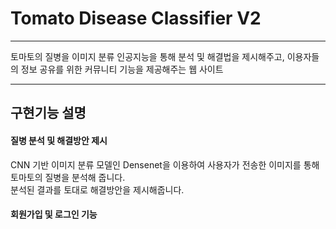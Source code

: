 # Tomato Disease Classifier V2

<hr/> 
토마토의 질병을 이미지 분류 인공지능을 통해 분석 및 해결법을 제시해주고, 이용자들의 정보 공유를 위한 커뮤니티 기능을 제공해주는 웹 사이트  
<hr>

## 구현기능 설명

#### 질병 분석 및 해결방안 제시
CNN 기반 이미지 분류 모델인 Densenet을 이용하여 사용자가 전송한 이미지를 통해 토마토의 질병을 분석해 줍니다. <br/>
분석된 결과를 토대로 해결방안을 제시해줍니다.
#### 회원가입 및 로그인 기능








